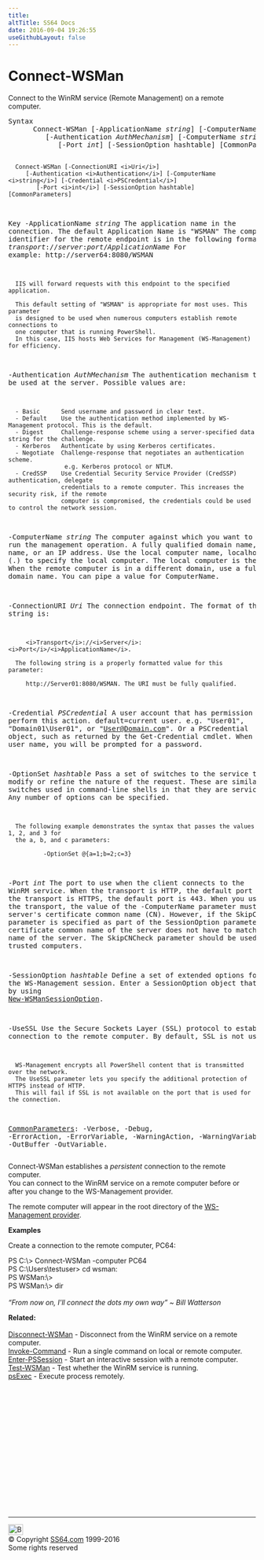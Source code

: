 ```yaml
---
title:
altTitle: SS64 Docs
date: 2016-09-04 19:26:55
useGithubLayout: false
---
```

<!-- #BeginLibraryItem "/Library/head_ps.lbi" --><!-- #EndLibraryItem --><h1>Connect-WSMan</h1> 
<p>Connect to the WinRM service (Remote Management) on a remote computer.</p>
<pre>Syntax
      Connect-WSMan [-ApplicationName <i>string</i>] [-ComputerName <i>string</i>] [-Port <i>int</i>] [-UseSSL] 
         [-Authentication <i>AuthMechanism</i>] [-ComputerName <i>string</i>] [-Credential <i>PSCredential</i>] 
            [-Port <i>int</i>] [-SessionOption hashtable] [CommonParameters]
    
      Connect-WSMan [-ConnectionURI <i>Uri</i>]
         [-Authentication <i>Authentication</i>] [-ComputerName <i>string</i>] [-Credential <i>PSCredential</i>] 
            [-Port <i>int</i>] [-SessionOption hashtable] [CommonParameters]

Key
   -ApplicationName <i>string</i>
      The application name in the connection. The default Application Name is "WSMAN"
      The complete identifier for the remote endpoint is in the following format:
           <i>transport</i>://<i>server</i>:<i>port</i>/<i>ApplicationName</i>
      For example:
           http://server64:8080/WSMAN

      IIS will forward requests with this endpoint to the specified application.

      This default setting of "WSMAN" is appropriate for most uses. This parameter
      is designed to be used when numerous computers establish remote connections to
      one computer that is running PowerShell.
      In this case, IIS hosts Web Services for Management (WS-Management) for efficiency.

   -Authentication <i>AuthMechanism</i>
      The authentication mechanism to be used at the server. Possible values are:
        
      - Basic      Send username and password in clear text.
      - Default    Use the authentication method implemented by WS-Management protocol. This is the default.
      - Digest     Challenge-response scheme using a server-specified data string for the challenge.
      - Kerberos   Authenticate by using Kerberos certificates.
      - Negotiate  Challenge-response that negotiates an authentication scheme.
                    e.g. Kerberos protocol or NTLM.
      - CredSSP    Use Credential Security Service Provider (CredSSP) authentication, delegate
                   credentials to a remote computer. This increases the security risk, if the remote 
                   computer is compromised, the credentials could be used to control the network session.

   -ComputerName <i>string</i>
      The computer against which you want to run the management operation.
      A fully qualified domain name, NetBIOS name, or an IP address.
      Use the local computer name, localhost, or a dot (.) to specify the local computer.
      The local computer is the default. When the remote computer is in a different domain,
      use a fully qualified domain name. You can pipe a value for ComputerName.
        
   -ConnectionURI <i>Uri</i>
      The connection endpoint. The format of this string is: 
        
         <i>Transport</i>://<i>Server</i>:<i>Port</i>/<i>ApplicationName</i>. 
        
      The following string is a properly formatted value for this parameter: 
        
         http://Server01:8080/WSMAN. The URI must be fully qualified.
        
   -Credential <i>PSCredential</i>
      A user account that has permission to perform this action. default=current user.
      e.g. "User01", "Domain01\User01", or "User@Domain.com". Or a PSCredential object, such as 
      returned by the Get-Credential cmdlet. When you type a user name, you will be prompted for a password.
        
   -OptionSet <i>hashtable</i>
      Pass a set of switches to the service to modify or refine the nature of the request.
      These are similar to switches used in command-line shells in that they are service specific.
      Any number of options can be specified. 
        
      The following example demonstrates the syntax that passes the values 1, 2, and 3 for
      the a, b, and c parameters:
        
              -OptionSet @{a=1;b=2;c=3}

   -Port <i>int</i>
      The port to use when the client connects to the WinRM service.
      When the transport is HTTP, the default port is 80.
      When the transport is HTTPS, the default port is 443.
      When you use HTTPS as the transport, the value of the -ComputerName parameter must match the server's 
      certificate common name (CN). However, if the SkipCNCheck parameter is specified as 
      part of the SessionOption parameter, then the certificate common name of the server does not have 
      to match the host name of the server. The SkipCNCheck parameter should be used only for trusted
      computers.
        
   -SessionOption <i>hashtable</i>
      Define a set of extended options for the WS-Management session.
      Enter a SessionOption object that you create by using <a href="new-wsmansessionoption.html">New-WSManSessionOption</a>.
        
   -UseSSL
      Use the Secure Sockets Layer (SSL) protocol to establish a connection to the remote computer.
      By default, SSL is not used. 
        
      WS-Management encrypts all PowerShell content that is transmitted over the network.
      The UseSSL parameter lets you specify the additional protection of HTTPS instead of HTTP.
      This will fail if SSL is not available on the port that is used for the connection.

   <a href="common.html">CommonParameters</a>:
       -Verbose, -Debug, -ErrorAction, -ErrorVariable, -WarningAction, -WarningVariable,
       -OutBuffer -OutVariable.</pre>
<p>Connect-WSMan  establishes a <i>persistent</i> connection to the remote computer. <br>
You can  connect to the WinRM service on a remote computer before or after you change to the WS-Management provider. </p>
<p>The remote computer will appear in the root directory of the <a href="https://technet.microsoft.com/en-gb/library/hh847813.aspx">WS-Management provider</a>.</p>
<p><b>Examples</b></p>
<p>Create a connection to the remote  computer, PC64: </p>
<p><span class="code">PS C:\&gt;    Connect-WSMan -computer PC64 <br>
PS C:\Users\testuser&gt; cd wsman:<br>
PS WSMan:\&gt; 
    <br>
PS WSMan:\&gt; dir</span><br>
<i><br>
<span class="quote">“From now on, I'll connect the dots my own way” ~ Bill Watterson</span></i></p>
<p><b>Related:</b><br>
<br>
  <a href="disconnect-wsman.html">Disconnect-WSMan</a>           - Disconnect from the WinRM service on a remote computer.<br>
<a href="invoke-command.html">Invoke-Command</a> -   Run a single command on local or remote computer.<br>
<a href="enter-pssession.html">Enter-PSSession</a> -     Start an interactive session with a remote computer.<br>
<a href="test-wsman.html">Test-WSMan</a> - Test whether the WinRM service is running.<br>
<a href="../nt/psexec.html">psExec</a> - Execute process remotely.</p><!-- #BeginLibraryItem "/Library/foot_ps.lbi" --><p>
<!-- PowerShell300 -->
<ins class="adsbygoogle" style="display:inline-block;width:300px;height:250px" data-ad-client="ca-pub-6140977852749469" data-ad-slot="6253539900"></ins>
<script>
(adsbygoogle = window.adsbygoogle || []).push({});
</script></p>
<hr>
<div id="bl" class="footer"><a href="connect-wsman.html#"><img src="../images/top.png" width="30" height="22" alt="Back to the Top"></a></div>
<div id="br" class="footer, tagline">© Copyright <a href="http://ss64.com/">SS64.com</a> 1999-2016<br>
Some rights reserved</div><!-- #EndLibraryItem -->

